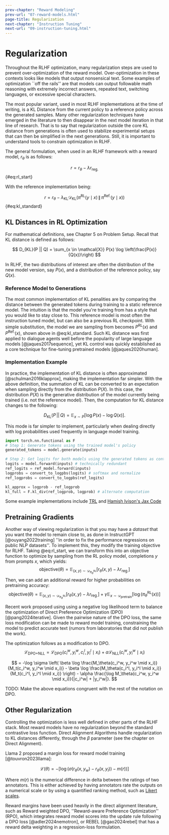 ```yaml
---
prev-chapter: "Reward Modeling"
prev-url: "07-reward-models.html"
page-title: Regularization
next-chapter: "Instruction Tuning"
next-url: "09-instruction-tuning.html"
---
```


# Regularization

Throughout the RLHF optimization, many regularization steps are used to prevent over-optimization of the reward model.
Over-optimization in these contexts looks like models that output nonsensical text.
Some examples of optimization ``off the rails'' are that models can output followable math reasoning with extremely incorrect answers, repeated text, switching languages, or excessive special characters.

The most popular variant, used in most RLHF implementations at the time of writing, is a KL Distance from the current policy to a reference policy across the generated samples.
Many other regularization techniques have emerged in the literature to then disappear in the next model iteration in that line of research.
That is to say that regularization outside the core KL distance from generations is often used to stabilize experimental setups that can then be simplified in the next generations.
Still, it is important to understand tools to constrain optimization in RLHF.

The general formulation, when used in an RLHF framework with a reward model, $r_\theta$ is as follows:

$$ r = r_\theta - \lambda r_{\text{reg.}} $$ {#eq:rl_start}

With the reference implementation being:

$$
r = r_\theta - \lambda_{\text{KL}} \mathcal{D}_{\text{KL}} \left( \pi^{\text{RL}}(y \mid x) \, \| \, \pi^{\text{Ref.}}(y \mid x) \right)
$$ {#eq:kl_standard}

## KL Distances in RL Optimization

For mathematical definitions, see Chapter 5 on Problem Setup.
Recall that KL distance is defined as follows:

$$ D_{KL}(P || Q) = \sum_{x \in \mathcal{X}} P(x) \log \left(\frac{P(x)}{Q(x)}\right) $$

In RLHF, the two distributions of interest are often the distribution of the new model version, say $P(x)$, and a distribution of the reference policy, say $Q(x)$.

### Reference Model to Generations

The most common implementation of KL penalities are by comparing the distance between the generated tokens during training to a static reference model.
The intuition is that the model you're training from has a style that you would like to stay close to.
This reference model is most often the instruction tuned model, but can also be a previous RL checkpoint.
With simple substitution, the model we are sampling from becomes $P^{\text{RL}}(x)$ and $P^{\text{Ref.}}(x)$, shown above in @eq:kl_standard.
Such KL distance was first applied to dialogue agents well before the popularity of large language models [@jaques2017sequence], yet KL control was quickly established as a core technique for fine-tuning pretrained models [@jaques2020human].

### Implementation Example

In practice, the implementation of KL distance is often approximated [@schulman2016klapprox], making the implementation far simpler.
With the above definition, the summation of KL can be converted to an expectation when sampling directly from the distribution $P(X)$.
In this case, the distribution $P(X)$ is the generative distribution of the model currently being trained (i.e. not the reference model).
Then, the computation for KL distance changes to the following:

$$
D_{\text{KL}}(P \,||\, Q) = \mathbb{E}_{x \sim P} \left[ \log P(x) - \log Q(x) \right].
$$

This mode is far simpler to implement, particularly when dealing directly with log probabilities used frequently in language model training.

```python
import torch.nn.functional as F
# Step 1: Generate tokens using the trained model's policy
generated_tokens = model.generate(inputs)

# Step 2: Get logits for both models using the generated tokens as context
logits = model.forward(inputs) # technically redundant
ref_logits = ref_model.forward(inputs)
logprobs = convert_to_logpbs(logits) # softmax and normalize
ref_logprobs = convert_to_logpbs(ref_logits)

kl_approx = logprob - ref_logprob
kl_full = F.kl_div(ref_logprob, logprob) # alternate computation
```
Some example implementations include [TRL](https://github.com/huggingface/trl/blob/5c21de30ae210e4251ead85517ba8dfe3f210e81/trl/trainer/ppo_trainer.py#L1150) and [Hamish Ivison's Jax Code](https://github.com/hamishivi/EasyLM/blob/main/EasyLM/models/llama/llama_train_ppo.py#L278)

## Pretraining Gradients

Another way of viewing regularization is that you may have a *dataset* that you want the model to remain close to, as done in InstructGPT [@ouyang2022training] ''in order to fix the
performance regressions on public NLP datasets''.
To implement this, they modify the training objective for RLHF.
Taking @eq:rl_start, we can transform this into an objective function to optimize by sampling from the RL policy model, completions $y$ from prompts $x$, which yields:
$$
\text{objective} (\theta) = \mathbb{E}_{(x,y) \sim \mathcal{D}_{\pi^{\text{RL}}_{\theta}}} \left[ r_{\theta}(x, y) - \lambda r_{\text{reg.}} \right]
$$
Then, we can add an additional reward for higher probabilities on pretraining accuracy:
$$
\text{objective} (\theta) = \mathbb{E}_{(x,y) \sim \mathcal{D}_{\pi^{\text{RL}}_{\theta}}} \left[ r_{\theta}(x, y) - \lambda r_{\text{reg.}} \right] + \gamma \mathbb{E}_{x \sim \mathcal{D}_{\text{pretrain}}} \left[ \log(\pi^{\text{RL}}_{\theta}(x)) \right]
$$

Recent work proposed using using a negative log likelihood term to balance the optimization of Direct Preference Optimization (DPO) [@pang2024iterative].
Given the pairwise nature of the DPO loss, the same loss modification can be made to reward model training, constraining the model to predict accurate text (rumors from laboratories that did not publish the work).

The optimization follows as a modification to DPO.
$$\mathcal{L}_{\text{DPO+NLL}} = \mathcal{L}_{\text{DPO}}(c_i^w, y_i^w, c_i^l, y_i^l \mid x_i) + \alpha \mathcal{L}_{\text{NLL}}(c_i^w, y_i^w \mid x_i)
$$

$$
= -\log \sigma \left( \beta \log \frac{M_\theta(c_i^w, y_i^w \mid x_i)}{M_t(c_i^w, y_i^w \mid x_i)} - \beta \log \frac{M_\theta(c_i^l, y_i^l \mid x_i)}{M_t(c_i^l, y_i^l \mid x_i)} \right) - \alpha \frac{\log M_\theta(c_i^w, y_i^w \mid x_i)}{|c_i^w| + |y_i^w|}.
$$

TODO: Make the above equations congruent with the rest of the notation on DPO.

## Other Regularization

Controlling the optimization is less well defined in other parts of the RLHF stack.
Most reward models have no regularization beyond the standard contrastive loss function.
Direct Alignment Algorithms handle regularization to KL distances differently, through the $\beta$ parameter (see the chapter on Direct Alignment).

Llama 2 proposed a margin loss for reward model training [@touvron2023llama]:

$$
\mathcal{L}(\theta) = - \left[ \log \left( \sigma \left( r_{\theta}(x, y_w) - r_{\theta}(x, y_l) \right) - m(r) \right) \right]
$$

Where $m(r)$ is the numerical difference in delta between the ratings of two annotators.
This is either achieved by having annotators rate the outputs on a numerical scale or by using a quantified ranking method, such as [Likert scales](https://en.wikipedia.org/wiki/Likert_scale).

Reward margins have been used heavily in the direct alignment literature, such as Reward weighted DPO, ''Reward-aware Preference Optimization'' (RPO), which integrates reward model scores into the update rule following a DPO loss [@adler2024nemotron], or REBEL [@gao2024rebel] that has a reward delta weighting in a regression-loss formulation.
